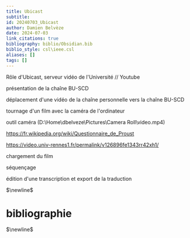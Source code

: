 ```yaml
---
title: Ubicast
subtitle:
id: 20240703_Ubicast
author: Damien Belvèze
date: 2024-07-03
link_citations: true
bibliography: biblio/Obsidian.bib
biblio_style: csl\ieee.csl
aliases: []
tags: []
---
```

Rôle d'Ubicast, serveur vidéo de l'Université // Youtube

présentation de la chaîne BU-SCD

déplacement d'une vidéo de la chaîne personnelle vers la chaîne BU-SCD

tournage d'un film avec la caméra de l'ordinateur 

outil caméra (D:\\Home\\dbelveze\\Pictures\\Camera Roll\\video.mp4)

https://fr.wikipedia.org/wiki/Questionnaire_de_Proust

https://video.univ-rennes1.fr/permalink/v126896fe1343rr42xh1/

chargement du film

séquençage

édition d'une transcription et export de la traduction

$\newline$
# bibliographie
$\newline$






